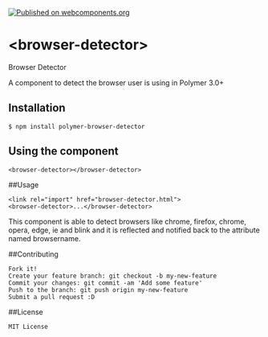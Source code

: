 [![Published on webcomponents.org](https://img.shields.io/badge/webcomponents.org-published-blue.svg)](https://www.webcomponents.org/element/owner/my-element)
# \<browser-detector\>

Browser Detector

A component to detect the browser user is using in Polymer 3.0+


## Installation
```
$ npm install polymer-browser-detector
```

## Using the component

```
<browser-detector></browser-detector>
```

##Usage
```
<link rel="import" href="browser-detector.html">
<browser-detector>...</browser-detector>
```

This component is able to detect browsers like chrome, firefox, chrome, opera, edge, ie and blink and it is reflected  and notified back to the attribute named browsername.


##Contributing

```
Fork it!
Create your feature branch: git checkout -b my-new-feature
Commit your changes: git commit -am 'Add some feature'
Push to the branch: git push origin my-new-feature
Submit a pull request :D

```
##License

```
MIT License

```

